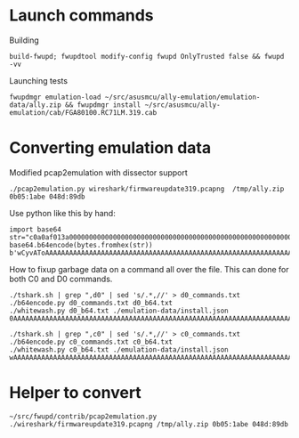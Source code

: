 # Launch commands
Building

	build-fwupd; fwupdtool modify-config fwupd OnlyTrusted false && fwupd -vv
Launching tests

	fwupdmgr emulation-load ~/src/asusmcu/ally-emulation/emulation-data/ally.zip && fwupdmgr install ~/src/asusmcu/ally-emulation/cab/FGA80100.RC71LM.319.cab

# Converting emulation data

Modified pcap2emulation with dissector support

	./pcap2emulation.py wireshark/firmwareupdate319.pcapng  /tmp/ally.zip 0b05:1abe 048d:89db

Use python like this by hand:

	import base64
	str="c0a0af013a00000000000000000000000000000000000000000000000000000000000000000000000000000000000000000000000000000000000000000000"
	base64.b64encode(bytes.fromhex(str))
	b'wCyvAToAAAAAAAAAAAAAAAAAAAAAAAAAAAAAAAAAAAAAAAAAAAAAAAAAAAAAAAAAAAAAAAAAAAAAAAAAAAAA

How to fixup garbage data on a command all over the file.
This can done for both C0 and D0 commands.

	./tshark.sh | grep ",d0" | sed 's/.*,//' > d0_commands.txt
	./b64encode.py d0_commands.txt d0_b64.txt
	./whitewash.py d0_b64.txt ./emulation-data/install.json  0AAAAAAAAAAAAAAAAAAAAAAAAAAAAAAAAAAAAAAAAAAAAAAAAAAAAAAAAAAAAAAAAAAAAAAAAAAAAAAAAAAA

	./tshark.sh | grep ",c0" | sed 's/.*,//' > c0_commands.txt
	./b64encode.py c0_commands.txt c0_b64.txt
	./whitewash.py c0_b64.txt ./emulation-data/install.json  wAAAAAAAAAAAAAAAAAAAAAAAAAAAAAAAAAAAAAAAAAAAAAAAAAAAAAAAAAAAAAAAAAAAAAAAAAAAAAAAAAAA

# Helper to convert

	~/src/fwupd/contrib/pcap2emulation.py ./wireshark/firmwareupdate319.pcapng /tmp/ally.zip 0b05:1abe 048d:89db
